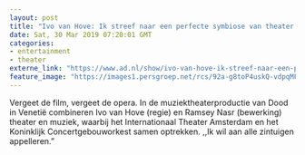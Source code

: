 ```yaml
---
layout: post
title: "Ivo van Hove: Ik streef naar een perfecte symbiose van theater en muziek"
date: Sat, 30 Mar 2019 07:20:01 GMT
categories: 
- entertainment 
- theater 
externe_link: "https://www.ad.nl/show/ivo-van-hove-ik-streef-naar-een-perfecte-symbiose-van-theater-en-muziek~a47628f3/"
feature_image: "https://images1.persgroep.net/rcs/92a-g8toP4uskQ-vdpqMFhrphkc/diocontent/143984745/_fitwidth/400/?appId=21791a8992982cd8da851550a453bd7f&quality=0.7"
---
```


Vergeet de film, vergeet de opera. In de muziektheaterproductie van Dood in Venetië combineren Ivo van Hove (regie) en Ramsey Nasr (bewerking) theater en muziek, waarbij het Internationaal Theater Amsterdam en het Koninklijk Concertgebouworkest samen optrekken. ,,Ik wil aan alle zintuigen appelleren.”
